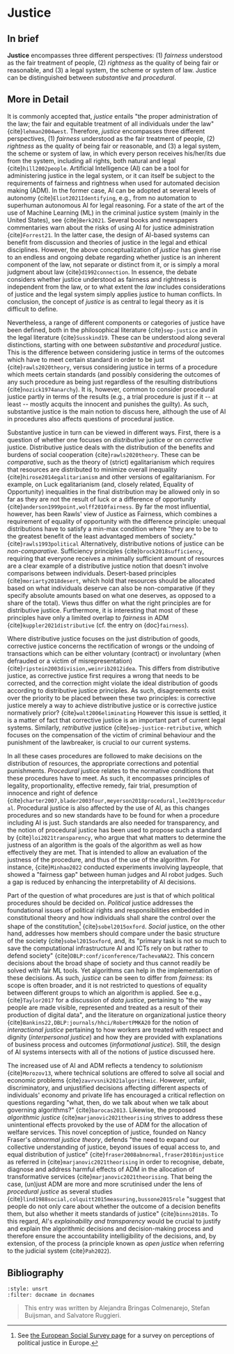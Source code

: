 # Justice

## In brief

**Justice** encompasses three different perspectives: (1) *fairness* understood as the fair treatment of people, (2) *rightness* as the quality of being fair or reasonable, and (3) a legal system, the scheme or system of law. Justice can be distinguished between *substantive* and *procedural*.

## More in Detail

It is commonly accepted that, *justice* entails "the proper
administration of the law; the fair and equitable treatment of all
individuals under the law" {cite}`lehman2004west`. Therefore, *justice*
encompasses three different perspectives, (1) *fairness* understood as
the fair treatment of people, (2) *rightness* as the quality of being
fair or reasonable, and (3) a legal system, the scheme or system of law,
in which every person receives his/her/its due from the system,
including all rights, both natural and legal {cite}`hill2002people`.
Artificial Intelligence (AI) can be a tool for administering justice in
the legal system, or it can itself be subject to the requirements of
fairness and rightness when used for automated decision making (ADM). In
the former case, AI can be adopted at several levels of autonomy
{cite}`Eliot2021Identifying`, e.g., from no automation to superhuman
autonomous AI for legal reasoning. For a state of the art of the use of
Machine Learning (ML) in the criminal justice system (mainly in the
United States), see {cite}`Berk2021`. Several books and newspapers
commentaries warn about the risks of using AI for justice administration
{cite}`Forrest21`. In the latter case, the design of AI-based systems can
benefit from discussion and theories of justice in the legal and ethical
disciplines. However, the above conceptualization of *justice* has given
rise to an endless and ongoing debate regarding whether justice is an
inherent component of the law, not separate or distinct from it, or is
simply a moral judgment about law {cite}`d1992connection`. In essence, the
debate considers whether justice understood as fairness and rightness is
independent from the law, or to what extent the *law* includes
considerations of justice and the legal system simply applies justice to
human conflicts. In conclusion, the concept of *justice* is as central
to legal theory as it is difficult to define.

Nevertheless, a range of different components or categories of justice
have been defined, both in the philosophical literature {cite}`sep-justice`
and in the legal literature {cite}`Susskind19`. These can be understood along
several distinctions, starting with one between *substantive* and
*procedural* justice. This is the difference between considering justice
in terms of the outcomes which have to meet certain standard in order to
be just {cite}`rawls2020theory`, versus considering justice in terms of a
procedure which meets certain standards (and possibly considering the
outcomes of any such procedure as being just regardless of the resulting
distributions {cite}`nozick1974anarchy`). It is, however, common to consider
procedural justice partly in terms of the results (e.g., a trial
procedure is just if it -- at least -- mostly acquits the innocent and
punishes the guilty). As such, substantive justice is the main notion to
discuss here, although the use of AI in procedures also affects
questions of procedural justice.

Substantive justice in turn can be viewed in different ways. First,
there is a question of whether one focuses on *distributive* justice or
on *corrective* justice. Distributive justice deals with the
distribution of the benefits and burdens of social cooperation
{cite}`rawls2020theory`. These can be *comparative*, such as the theory of
(strict) egalitarianism which requires that resources are distributed to
minimize overall inequality {cite}`hirose2014egalitarianism` and other
versions of egalitarianism. For example, on Luck egalitarianism (and,
closely related, Equality of Opportunity) inequalities in the final
distribution may be allowed only in so far as they are not the result of
luck or a difference of opportunity
{cite}`anderson1999point,wolff2010fairness`. By far the most influential,
however, has been Rawls' view of Justice as Fairness, which combines a
requirement of equality of opportunity with the difference principle:
unequal distributions have to satisfy a min-max condition where "they
are to be to the greatest benefit of the least advantaged members of
society." {cite}`rawls1993political` Alternatively, distributive notions
of justice can be *non-comparative*. Sufficiency principles
{cite}`brock2018sufficiency`, requiring that everyone receives a minimally
sufficient amount of resources are a clear example of a distributive
justice notion that doesn't involve comparisons between individuals.
Desert-based principles {cite}`moriarty2018desert`, which hold that resources
should be allocated based on what individuals deserve can also be
non-comparative (if they specify absolute amounts based on what one
deserves, as opposed to a share of the total). Views thus differ on what
the right principles are for distributive justice. Furthermore, it is
interesting that most of these principles have only a limited overlap to
*fairness* in ADM {cite}`kuppler2021distributive` (cf. the entry on {doc}`fairness`).

Where distributive justice focuses on the just distribution of goods,
corrective justice concerns the rectification of wrongs or the undoing
of transactions which can be either voluntary (contract) or involuntary
(when defrauded or a victim of misrepresentation)
{cite}`ripstein2003division,weinrib2012idea`. This differs from
distributive justice, as corrective justice first requires a wrong that
needs to be corrected, and the correction might violate the ideal
distribution of goods according to distributive justice principles. As
such, disagreements exist over the priority to be placed between these
two principles: is corrective justice merely a way to achieve
distributive justice or is corrective justice normatively prior?
{cite}`walt2006eliminating` However this issue is settled, it is a matter of
fact that corrective justice is an important part of current legal
systems. Similarly, *retributive* justice {cite}`sep-justice-retributive`,
which focuses on the compensation of the victim of criminal behaviour
and the punishment of the lawbreaker, is crucial to our current systems.

In all these cases procedures are followed to make decisions on the
distribution of resources, the appropriate corrections and potential
punishments. *Procedural* justice relates to the normative conditions
that these procedures have to meet. As such, it encompasses principles
of legality, proportionality, effective remedy, fair trial, presumption
of innocence and right of defence
{cite}`charter2007,blader2003four,meyerson2018procedural,lee2019procedural`.
Procedural justice is also affected by the use of AI, as this changes
procedures and so new standards have to be found for when a procedure
including AI is just. Such standards are also needed for transparency,
and the notion of procedural justice has been used to propose such a
standard by {cite}`loi2021transparency`, who argue that what matters to
determine the justness of an algorithm is the goals of the algorithm as
well as how effectively they are met. That is intended to allow an
evaluation of the justness of the procedure, and thus of the use of the
algorithm. For instance, {cite}`Minhao2022` conducted experiments involving
laypeople, that showed a "fairness gap" between human judges and AI
robot judges. Such a gap is reduced by enhancing the interpretability of
AI decisions.

Part of the question of what procedures are just is that of which
political procedures should be decided on. *Political* justice addresses
the foundational issues of political rights and responsibilities
embedded in constitutional theory and how individuals shall share the
control over the shape of the constitution[^constitution] {cite}`sobel2015oxford`.
*Social* justice, on the other hand, addresses how members should
compare under the basic structure of the society {cite}`sobel2015oxford`,
and, its "primary task is not so much to save the computational
infrastructure AI and ICTs rely on but rather to defend society"
{cite}`DBLP:conf/iconference/TachevaNA22`. This concern decisions about the
broad shape of society and thus cannot readily be solved with fair ML
tools. Yet algorithms can help in the implementation of these decisions.
As such, *justice* can be seen to differ from *fairness*: its scope is
often broader, and it is not restricted to questions of equality between
different groups to which an algorithm is applied. See e.g.,
{cite}`Taylor2017` for a discussion of *data justice*, pertaining to "the way
people are made visible, represented and treated as a result of their
production of digital data", and the literature on organizational
justice theory {cite}`Bankins22,DBLP:journals/hhci/RobertPMKA20` for the
notion of *interactional justice* pertaining to how workers are treated
with respect and dignity (*interpersonal justice*) and how they are
provided with explanations of business process and outcomes
(*informational justice*). Still, the design of AI systems intersects
with all of the notions of justice discussed here.

The increased use of AI and ADM reflects a tendency to *solutionism*
{cite}`Morozov13`, where technical solutions are offered to solve all social
and economic problems {cite}`zavrvsnik2021algorithmic`. However, unfair,
discriminatory, and unjustified decisions affecting different aspects of
individuals' economy and private life has encouraged a critical
reflection on questions regarding "what, then, do we talk about when we
talk about governing algorithms?" {cite}`barocas2013`. Likewise, the
proposed *algorithmic justice* {cite}`marjanovic2021theorising` strives to
address these unintentional effects provoked by the use of ADM for the
allocation of welfare services. This novel conception of justice,
founded on Nancy Fraser's *abnormal justice theory*, defends "the need
to expand our collective understanding of justice, beyond issues of
equal access to, and equal distribution of justice"
{cite}`fraser2008abnormal,fraser2010injustice` as referred in
{cite}`marjanovic2021theorising` in order to recognise, debate,
diagnose and address harmful effects of ADM in the allocation of
transformative services {cite}`marjanovic2021theorising`. That being the
case, (un)just ADM are more and more scrutinised under the lens of
*procedural justice* as several studies
{cite}`lind1988social,colquitt2015measuring,bussone2015role` "suggest
that people do not only care about whether the outcome of a decision
benefits them, but also whether it meets standards of justice"
{cite}`binns2018s`. To this regard, AI's *explainability and
transparency* would be crucial to justify and explain the algorithmic
decisions and decision-making process and therefore ensure the
accountability intelligibility of the decisions, and, by extension, of
the process (a principle known as *open justice* when referring to the
judicial system {cite}`Pah2022`).

## Bibliography

```{bibliography}
:style: unsrt
:filter: docname in docnames
```

> This entry was written by Alejandra Bringas Colmenarejo, Stefan Buijsman, and Salvatore Ruggieri.

[^constitution]: See <a href="https://www.europeansocialsurvey.org/data/themes.html?t=justfair" target=_blank>the European Social Survey page</a> for a survey on
perceptions of political justice in Europe.


